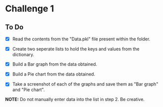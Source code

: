 # Challenge 1

## To Do

<!--- Once you are completed with a task, you can mark it as done on this to do list.
      To do that, just add an x between the square brackets.
      Example : [ ] becomes [x] -->

- [x] Read the contents from the "Data.pkl" file present within the folder. 

- [x] Create two seperate lists to hold the keys and values from the dictionary. 

- [x] Build a Bar graph from the data obtained.

- [x] Build a Pie chart from the data obtained.

- [x] Take a screenshot of each of the graphs and save them as "Bar graph" and "Pie chart".

**NOTE:** Do not manually enter data into the list in step 2. Be creative.